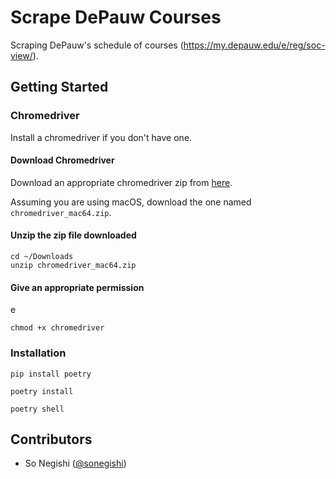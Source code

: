 # Scrape DePauw Courses

Scraping DePauw's schedule of courses (https://my.depauw.edu/e/reg/soc-view/).

## Getting Started

### Chromedriver

Install a chromedriver if you don't have one.

#### Download Chromedriver

Download an appropriate chromedriver zip from [here](https://sites.google.com/a/chromium.org/chromedriver/home).

Assuming you are using macOS, download the one named `chromedriver_mac64.zip`.

#### Unzip the zip file downloaded

```shell
cd ~/Downloads
unzip chromedriver_mac64.zip
```

#### Give an appropriate permission
e
```shell
chmod +x chromedriver
```

### Installation

```shell
pip install poetry

poetry install

poetry shell
```

## Contributors

- So Negishi ([@sonegishi](https://github.com/sonegishi/))
